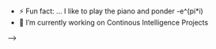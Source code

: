 - ⚡ Fun fact: ...  I like to play the piano and ponder -e^(pi*i)
- 🔭 I’m currently working on Continous Intelligence Projects


-->

